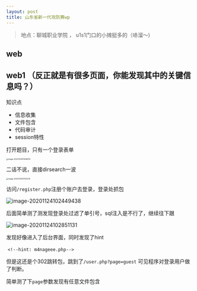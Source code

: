 ```yaml
---
layout: post
title: 山东省新一代攻防赛wp
---
```


> 地点：聊城职业学院 ， u1s1门口的小摊挺多的（哧溜～) 

## web

## web1 （反正就是有很多页面，你能发现其中的关键信息吗？）

知识点

- 信息收集
- 文件包含
- 代码审计
- session特性

打开题目，只有一个登录表单

<img src="https://tva1.sinaimg.cn/large/0081Kckwly1gl01ktzlbxj30tc16eaz7.jpg" alt="image-20201124101408979" style="zoom: 33%;" />

二话不说，直接dirsearch一波

<img src="https://tva1.sinaimg.cn/large/0081Kckwly1gl01ntxh1vj315b0u0aux.jpg" alt="image-20201124101705278" style="zoom: 33%;" />

访问`/register.php`注册个账户去登录，登录处抓包

<img src="https://tva1.sinaimg.cn/large/0081Kckwly1gl01vv26xrj31ye0q2qbz.jpg" alt="image-20201124102449438"  />

后面简单测了测发现登录处过滤了单引号，sql注入是不行了，继续往下跟

![image-20201124102851131](https://tva1.sinaimg.cn/large/0081Kckwly1gl0202hdpaj32iw0mo1a8.jpg)

发现好像进入了后台界面，同时发现了hint

​	`<!--hint: m4nageee.php-->`

但是这还是个302跳转包，跳到了`/user.php?page=guest` 可见程序对登录用户做了判断。

简单测了下`page`参数发现有任意文件包含

